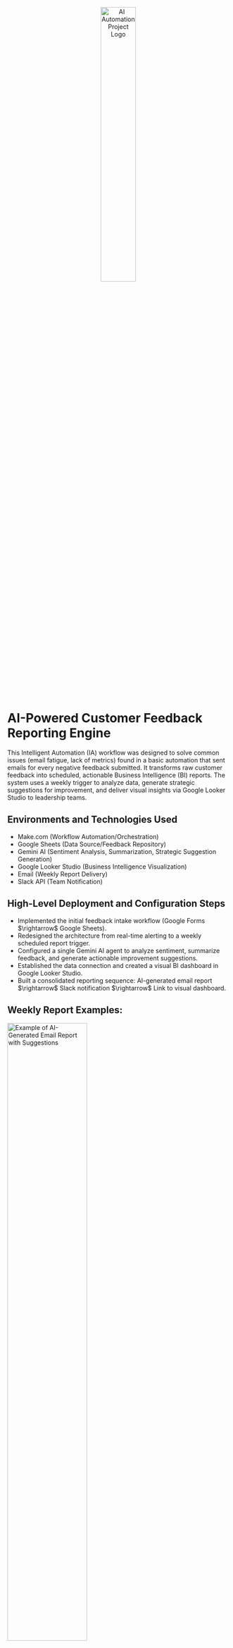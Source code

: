 <p align="center">
<img src="https://i.imgur.com/9mLm7RP.png" height="40%" width="40%" alt="AI Automation Project Logo"/>
</p>

<h1>AI-Powered Customer Feedback Reporting Engine</h1>
<p>
This Intelligent Automation (IA) workflow was designed to solve common issues (email fatigue, lack of metrics) found in a basic automation that sent emails for every negative feedback submitted. It transforms raw customer feedback into scheduled, actionable Business Intelligence (BI) reports. The system uses a weekly trigger to analyze data, generate strategic suggestions for improvement, and deliver visual insights via Google Looker Studio to leadership teams.
</p>

<h2>Environments and Technologies Used</h2>

<ul>
    <li>Make.com (Workflow Automation/Orchestration)</li>
    <li>Google Sheets (Data Source/Feedback Repository)</li>
    <li>Gemini AI (Sentiment Analysis, Summarization, Strategic Suggestion Generation)</li>
    <li>Google Looker Studio (Business Intelligence Visualization)</li>
    <li>Email (Weekly Report Delivery)</li>
    <li>Slack API (Team Notification)</li>
</ul>

<h2>High-Level Deployment and Configuration Steps</h2>

<ul>
    <li>Implemented the initial feedback intake workflow (Google Forms $\rightarrow$ Google Sheets).</li>
    <li>Redesigned the architecture from real-time alerting to a weekly scheduled report trigger.</li>
    <li>Configured a single Gemini AI agent to analyze sentiment, summarize feedback, and generate actionable improvement suggestions.</li>
    <li>Established the data connection and created a visual BI dashboard in Google Looker Studio.</li>
    <li>Built a consolidated reporting sequence: AI-generated email report $\rightarrow$ Slack notification $\rightarrow$ Link to visual dashboard.</li>
</ul>

<h2>Weekly Report Examples:</h2>
<p>
<img src="https://i.imgur.com/iLNnu92.png" height="60%" width="60%" alt="Example of AI-Generated Email Report with Suggestions"/>
<img src="https://i.imgur.com/6inLFSa.png" height="60%" width="60%" alt="Example of Google Looker Studio Visual Dashboard"/>
<img src="https://i.imgur.com/9I50cLL.png" height="70%" width="70%" alt="Example of Slack Message"/>
</p>
<br />


<h2>Deployment and Configuration Steps</h2>

<p>
<img src="https://i.imgur.com/dfk0fyv.png" height="80%" width="80%" alt="Miro Workflow Design Diagram"/>
<img src="https://i.imgur.com/HnLXhlU.png" height="80%" width="80%" alt="Make.com Automation Design"/>
</p>
<p>
The project's key value was the architectural redesign. The original simple alert system was replaced with a scheduled BI reporting engine to provide management with strategic, measurable insights.
</p>
<p>
<img src="https://i.imgur.com/WnnbRou.png" height="80%" width="80%" alt="Updated Miro Workflow Design"/>
<img src="https://i.imgur.com/tnjD0Nm.png" height="80%" width="80%" alt="Make.com Updated Automation Design"/>

</p>
<br />

<h3>Step 1: Raw Data Intake and Initial Classification</h3>
<p>
<img src="https://i.imgur.com/gJOLpxS.png" height="40%" width="40%" alt="Google Forms to Google Sheets Intake"/>
</p>
<p>
Customer feedback is captured via Google Forms and logged into Google Sheets. This provides the raw, unstructured data necessary for the subsequent sentiment analysis and BI reporting.
<p>
<img src="https://i.imgur.com/D21KK8N.png" height="80%" width="80%" alt="Google Sheets Report"/>
</p>
</p>
<br />

<h3>Step 2: Scheduled Data Analysis and Cognitive Reporting</h3>
<p>
<p>A weekly scheduled trigger activates the core reporting engine.</p>
<p>
<img src="https://i.imgur.com/KfZKq35.png" height="80%" width="80%" alt="Gemini Analysis"/>
</p>
<p>The single Gemini AI agent receives all new negative feedback entries and performs three cognitive tasks:</p>
<ul>
    <li>Sentiment Analysis: Confirms sentiment (Negative/Positive).</li>
    <li>Summary Creation: Generates a concise summary of the negative feedback themes.</li>
    <li>Strategic Suggestion: Generates 3-5 actionable suggestions for improvement.</li>
  
</ul>
<p>
<img src="https://i.imgur.com/EvRCGvH.png" height="80%" width="80%" alt="Sentiment Added to Sheets"/>
<img src="https://i.imgur.com/1MqciX1.png" height="80%" width="80%" alt="Gemini Generates Report"/>

</p>
<br />

<h3>Step 3: BI Dashboard Integration (Looker Studio)</h3>
<p>
<img src="https://i.imgur.com/6inLFSa.png" height="60%" width="60%" alt="Example of Google Looker Studio Visual Dashboard"/>
</p>
<p>
The Google Sheets data, including the AI-generated summaries and sentiments, is connected to Google Looker Studio. This creates a live, visual dashboard allowing leadership to track trends and quantify feedback categories over time.
</p>
<br />

<h3>Step 4: Consolidated Management Reporting</h3>
<p>
<img src="https://i.imgur.com/k0U6zjM.png" height="80%" width="80%" alt="Report Emailed"/>
<img src="https://i.imgur.com/RA52J88.png" height="80%" width="80%" alt="Slack Message Sent"/>
</p>
<p>
The final output is delivered in a consolidated manner to prevent notification fatigue:
</p>
<ul>
    <li>Email: An email report (generated by Gemini AI) containing the total number of negative feedbacks, the summarized themes, and the improvement suggestions is sent to leadership.</li>
    <li>Slack: A summarized report and direct link to the Looker Studio dashboard are posted to the designated #customer-feedback Slack channel.</li>
</ul>
<p>
<img src="https://i.imgur.com/iLNnu92.png" height="60%" width="60%" alt="Example of AI-Generated Email Report with Suggestions"/>
<img src="https://i.imgur.com/9I50cLL.png" height="70%" width="70%" alt="Example of Slack Message"/>
</p>
<br />
